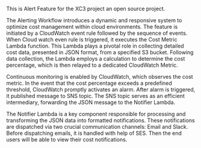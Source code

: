 This is Alert Feature for the XC3 project an open source project.

The Alerting Workflow introduces a dynamic and responsive system to optimize cost management within cloud environments. The feature is initiated by a CloudWatch event rule followed by the sequence of events. When Cloud watch even rule is triggered, it executes the Cost Metric Lambda function. This Lambda plays a pivotal role in collecting detailed cost data, presented in JSON format, from a specified S3 bucket. Following data collection, the Lambda employs a calculation to determine the cost percentage, which is then relayed to a dedicated CloudWatch Metric.

Continuous monitoring is enabled by CloudWatch, which observes the cost metric. In the event that the cost percentage exceeds a predefined threshold, CloudWatch promptly activates an alarm. After alarm is triggered, it published message to SNS topic. The SNS topic serves as an efficient intermediary, forwarding the JSON message to the Notifier Lambda.

The Notifier Lambda is a key component responsible for processing and transforming the JSON data into formatted notifications. These notifications are dispatched via two crucial communication channels: Email and Slack. Before dispatching emails, it is handled with help of SES. Then the end users will be able to view their cost notifications.

